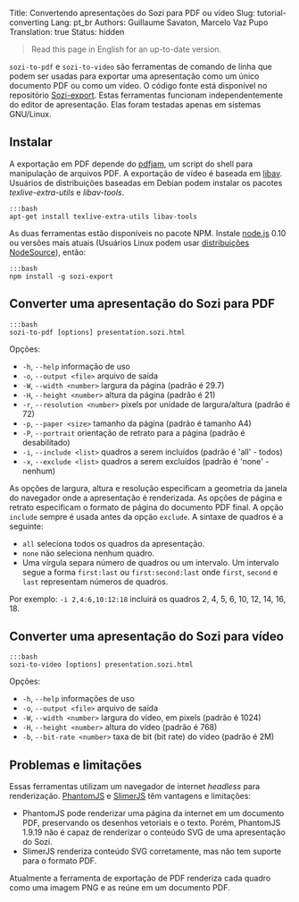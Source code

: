 Title: Convertendo apresentações do Sozi para PDF ou vídeo
Slug: tutorial-converting
Lang: pt_br
Authors: Guillaume Savaton, Marcelo Vaz Pupo
Translation: true
Status: hidden

> Read this page in English for an up-to-date version.

`sozi-to-pdf` e `sozi-to-video` são ferramentas de comando de linha que podem ser usadas para exportar uma apresentação
como um único documento PDF ou como um vídeo.
O código fonte está disponível no repositório [Sozi-export](https://github.com/senshu/Sozi-export).
Estas ferramentas funcionam independentemente do editor de apresentação.
Elas foram testadas apenas em sistemas GNU/Linux.

Instalar
--------

A exportação em PDF depende do [pdfjam](http://www2.warwick.ac.uk/fac/sci/statistics/staff/academic-research/firth/software/pdfjam), um script do shell para manipulação de arquivos PDF.
A exportação de vídeo é baseada em [libav](https://libav.org).
Usuários de distribuições baseadas em Debian podem instalar os pacotes *texlive-extra-utils* e *libav-tools*.

    :::bash
    apt-get install texlive-extra-utils libav-tools

As duas ferramentas estão disponíveis no pacote NPM.
Instale [node.js](https://nodejs.org/) 0.10 ou versões mais atuais
(Usuários Linux podem usar [distribuições NodeSource](https://github.com/nodesource/distributions)),
então:

    :::bash
    npm install -g sozi-export


Converter uma apresentação do Sozi para PDF
-------------------------------------------

    :::bash
    sozi-to-pdf [options] presentation.sozi.html

Opções:

* `-h`, `--help` informação de uso
* `-o`, `--output <file>` arquivo de saída
* `-W`, `--width <number>` largura da página (padrão é 29.7)
* `-H`, `--height <number>` altura da página (padrão é 21)
* `-r`, `--resolution <number>` pixels por unidade de largura/altura (padrão é 72)
* `-p`, `--paper <size>` tamanho da página (padrão é tamanho A4)
* `-P`, `--portrait` orientação de retrato para a página (padrão é desabilitado)
* `-i`, `--include <list>` quadros a serem incluídos (padrão é 'all' - todos)
* `-x`, `--exclude <list>` quadros a serem excluídos (padrão é 'none' - nenhum)

As opções de largura, altura e resolução especificam a geometria da janela do navegador
onde a apresentação é renderizada.
As opções de página e retrato especificam o formato de página do documento PDF final.
A opção `include` sempre é usada antes da opção `exclude`.
A sintaxe de quadros é a seguinte:

* `all` seleciona todos os quadros da apresentação.
* `none` não seleciona nenhum quadro.
* Uma vírgula separa número de quadros ou um intervalo.
  Um intervalo segue a forma `first:last` ou `first:second:last` onde `first`, `second` e `last` representam números de quadros.

Por exemplo: `-i 2,4:6,10:12:18` incluirá os quadros 2, 4, 5, 6, 10, 12, 14, 16, 18.

Converter uma apresentação do Sozi para vídeo
---------------------------------------------

    :::bash
    sozi-to-video [options] presentation.sozi.html

Opções:

* `-h`, `--help` informações de uso
* `-o`, `--output <file>` arquivo de saída
* `-W`, `--width <number>` largura do vídeo, em pixels (padrão é 1024)
* `-H`, `--height <number>` altura do vídeo (padrão é 768)
* `-b`, `--bit-rate <number>` taxa de bit (bit rate) do vídeo (padrão é 2M)

Problemas e limitações
----------------------

Essas ferramentas utilizam  um navegador de internet *headless* para renderização.
[PhantomJS](http://phantomjs.org) e [SlimerJS](https://slimerjs.org/) têm vantagens e limitações:

* PhantomJS pode renderizar uma página da internet em um documento PDF, preservando os desenhos vetoriais e o texto.
  Porém, PhantomJS 1.9.19 não é capaz de renderizar o conteúdo SVG de uma apresentação do Sozi.
* SlimerJS renderiza conteúdo SVG corretamente, mas não tem suporte para o formato PDF.

Atualmente a ferramenta de exportação de PDF renderiza cada quadro como uma imagem PNG e as reúne em um documento PDF.
